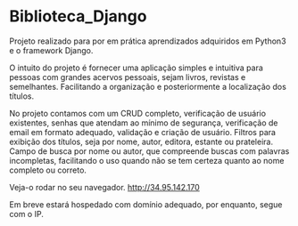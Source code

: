 # Biblioteca_Django


Projeto realizado para por em prática aprendizados adquiridos em Python3 e o framework Django.

O intuito do projeto é fornecer uma aplicação simples e intuitiva para pessoas com grandes acervos pessoais, sejam livros, revistas e semelhantes. 
Facilitando a organização e posteriormente a localização dos títulos. 

No projeto contamos com um CRUD completo, verificação de usuário existentes, senhas que atendam ao mínimo de segurança, verificação de email em formato adequado, validação e criação de usuário. Filtros para exibição dos títulos, seja por nome, autor, editora, estante ou prateleira.
Campo de busca por nome ou autor, que compreende buscas com palavras incompletas, facilitando o uso quando não se tem certeza quanto ao nome completo ou correto.


Veja-o rodar no seu navegador. http://34.95.142.170 

Em breve estará hospedado com domínio adequado, por enquanto, segue com o IP.
